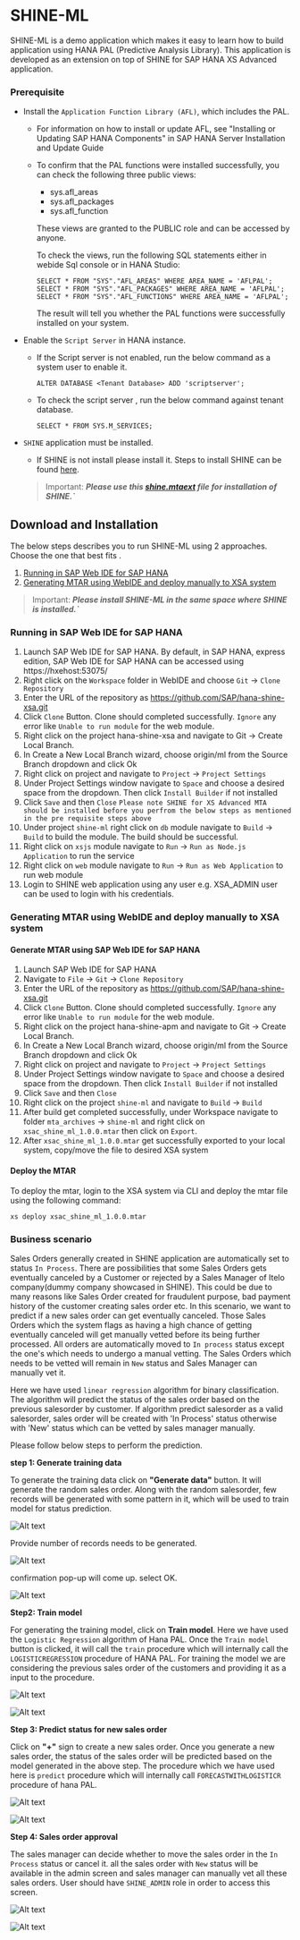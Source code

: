 # SHINE-ML

SHINE-ML is a demo application which makes it easy to learn how to build application using HANA PAL (Predictive Analysis Library). This application is developed as an extension on top of SHINE for SAP HANA XS Advanced  application.

### Prerequisite

- Install the `Application Function Library (AFL)`, which includes the PAL.
  - For information on how to install or update AFL, see "Installing or Updating SAP HANA Components" in SAP HANA Server Installation and Update Guide
  - To confirm that the PAL functions were installed successfully, you can check the following three public views:
      - sys.afl_areas
      - sys.afl_packages
      - sys.afl_function
  
    These views are granted to the PUBLIC role and can be accessed by anyone.

    To check the views, run the following SQL statements either in webide Sql console or in HANA Studio:
    
    ```
    SELECT * FROM "SYS"."AFL_AREAS" WHERE AREA_NAME = 'AFLPAL';
    SELECT * FROM "SYS"."AFL_PACKAGES" WHERE AREA_NAME = 'AFLPAL';
    SELECT * FROM "SYS"."AFL_FUNCTIONS" WHERE AREA_NAME = 'AFLPAL'; 
    ```
    
    The result will tell you whether the PAL functions were successfully installed on your system.
    
- Enable the `Script Server` in HANA instance.
    - If the Script server is not enabled, run the below command as a system user to enable it.
    
      ```
      ALTER DATABASE <Tenant Database> ADD 'scriptserver';
      ```
    - To check the script server , run the below command against tenant database.
      ```
      SELECT * FROM SYS.M_SERVICES;
      ```

- `SHINE` application must be installed. 
  - If SHINE is not install please install it. Steps to install SHINE can be found [here](https://github.com/SAP/hana-shine-xsa).
   > Important: <b>*Please use this [**shine.mtaext**](documents/shine.mtaext) file for installation of SHINE.`*</b>
   
## Download and Installation

The below steps describes you to run SHINE-ML using 2 approaches. Choose the one that best fits .

1. [Running in SAP Web IDE for SAP HANA](#running-in-sap-web-ide-for-sap-hana)
2. [Generating MTAR using WebIDE and deploy manually to XSA system](#generating-mtar-using-webide-and-deploy-manually-to-xsa-system)

> Important: <b>*Please install SHINE-ML in the same space where SHINE is installed.`*</b>

### Running in SAP Web IDE for SAP HANA

1.  Launch SAP Web IDE for SAP HANA. By default, in SAP HANA, express edition, SAP Web IDE for SAP HANA can be accessed using https://hxehost:53075/
2.  Right click on the `Workspace` folder in WebIDE and choose `Git` -> `Clone Repository`
3.  Enter the URL of the repository as https://github.com/SAP/hana-shine-xsa.git
4.  Click `Clone` Button. Clone should completed successfully. `Ignore` any error like `Unable to run module` for the web module.
5.  Right click on the project hana-shine-xsa and navigate to Git -> Create Local Branch.
6.  In Create a New Local Branch wizard, choose origin/ml from the Source Branch dropdown and click Ok
7.  Right click on project and navigate to `Project`  ->  `Project Settings`
8.  Under Project Settings window navigate to `Space` and choose a desired space from the dropdown. Then click `Install Builder` if not installed
9.  Click `Save` and then `Close`
`Please note SHINE for XS Advanced MTA should be installed before you perfrom the below steps as mentioned in the pre requisite steps above`
10.  Under project `shine-ml` right click on `db` module navigate to `Build` ->  `Build` to build the module. The build should be successful. 
11. Right click on `xsjs` module navigate to `Run` ->  `Run as Node.js Application` to run the service
12. Right click on `web` module navigate to `Run` ->  `Run as Web Application` to run web module
13. Login to SHINE web application using any user e.g. XSA_ADMIN user can be used to login with his credentials.

### Generating MTAR using WebIDE and deploy manually to XSA system
#### Generate MTAR using SAP Web IDE for SAP HANA
1.  Launch SAP Web IDE for SAP HANA
2.  Navigate to `File`  ->  `Git` ->  `Clone Repository`
3.  Enter the URL of the repository as https://github.com/SAP/hana-shine-xsa.git
4.  Click `Clone` Button. Clone should completed successfully. `Ignore` any error like `Unable to run module` for the web module.
5.  Right click on the project hana-shine-apm and navigate to Git -> Create Local Branch.
6.  In Create a New Local Branch wizard, choose origin/ml from the Source Branch dropdown and click Ok
5.  Right click on project and navigate to `Project`  ->  `Project Settings`
6.  Under Project Settings window navigate to `Space` and choose a desired space from the dropdown. Then click `Install Builder` if not installed
7.  Click `Save` and then `Close`
8.  Right click on the project `shine-ml` and navigate to `Build` ->  `Build`
9.  After build get completed successfully, under Workspace navigate to folder `mta_archives` ->  `shine-ml`  and right click on `xsac_shine_ml_1.0.0.mtar` then click on `Export`.
10. After `xsac_shine_ml_1.0.0.mtar` get successfully exported to your local system, copy/move the file to desired XSA system

#### Deploy the MTAR
To deploy the mtar, login to the XSA system via CLI and deploy the mtar file using the following command:

  `xs deploy xsac_shine_ml_1.0.0.mtar`


### Business scenario
Sales Orders generally created in SHINE application are automatically set to status `In Process`. There are possibilities that some Sales Orders gets eventually canceled by a Customer or rejected by a Sales Manager of Itelo company(dummy company showcased in SHINE). This could be due to many reasons like Sales Order created for fraudulent purpose, bad payment history of the customer creating sales order etc. In this scenario, we want to predict if a new sales order can get eventually canceled. Those Sales Orders which the system flags as having a high chance of getting eventually canceled will get manually vetted before its being further processed. All orders are automatically moved to `In process` status except the one's which needs to undergo a manual vetting. The Sales Orders which needs to be vetted will remain in `New` status and Sales Manager can manually vet it.

Here we have used `linear regression` algorithm for binary classification. The algorithm will predict the status of the sales order based on the previous salesorder by customer. If algorithm predict salesorder as a valid salesorder, sales order will be created with 'In Process' status otherwise with 'New' status which can be vetted by sales manager manually.

Please follow below steps to perform the prediction.

**step 1: Generate training data**

To generate the training data click on **"Generate data"** button. It will generate the random sales order. Along with the random salesorder, few records will be generated with some pattern in it, which will be used to train model for status prediction.

![Alt text](./documents/dg1.JPG "Generate Data")

Provide number of records needs to be generated.

![Alt text](./documents/dg2.JPG "Generate Data")

confirmation pop-up will come up. select OK.

![Alt text](./documents/dg3.JPG "Generate Data")

**Step2: Train model**

For generating the training model, click on **Train model**.  Here we have used the `Logistic Regression` algorithm of Hana PAL. Once the `Train model` button is clicked, it will call the `train` procedure which will internally call the `LOGISTICREGRESSION` procedure of HANA PAL. For training the model we are considering the previous sales order of the customers and providing it as a input to the procedure.

![Alt text](./documents/traindata1.JPG "Train Model")

![Alt text](./documents/traindata2.JPG "Train Model")

**Step 3: Predict status for new sales order**

Click on **"+"** sign to create a new sales order. Once you generate a new sales order, the status of the sales order will be predicted based on the model generated in the above step. The procedure which we have used here is `predict` procedure which will internally call `FORECASTWITHLOGISTICR` procedure of hana PAL.

![Alt text](./documents/createrec1.JPG "Salesorder Creation")

![Alt text](./documents/createrec2.JPG "Salesorder Creation")

**Step 4: Sales order approval**

The sales manager can decide whether to move the sales order in the `In Process` status or cancel it.  all the sales order with `New` status will be available in the admin screen and sales manager can manually vet all these sales orders. User should have `SHINE_ADMIN` role in order to access this screen.

![Alt text](./documents/admin1.JPG "Salesorder approval")

![Alt text](./documents/admin2.JPG "Salesorder approval")
